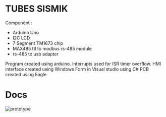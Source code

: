 # TUBES SISMIK
Component : 
- Arduino Uno 
- I2C LCD
- 7 Segment TM1673 chip
- MAX485 ttl to modbus rs-485 module
- rs-485 to usb adapter

Program created using arduino. Interrupts used for ISR timer overflow. 
HMI interface created using Windows Form in Visual studio using C# 
PCB created using Eagle 
# Docs
![prototype](https://user-images.githubusercontent.com/47879766/107241038-2af2f380-6a5d-11eb-82f2-6c8def8a5087.jpg)
